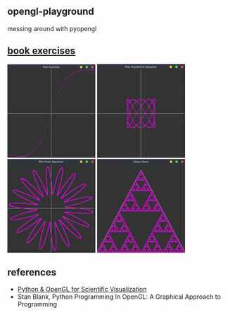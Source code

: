 opengl-playground
---
messing around with pyopengl

[book exercises](opengl-book-examples)
---
<p float="left">
  <img src="resources/02.png" width="200">
  <img src="resources/3.png" width="200">
  <img src="resources/4.png" width="200">
  <img src="resources/6.png" width="200">
</p>

references
---
 - [Python & OpenGL for Scientific Visualization](http://www.labri.fr/perso/nrougier/python-opengl/)
 - Stan Blank, Python Programming In OpenGL: A Graphical Approach to Programming

